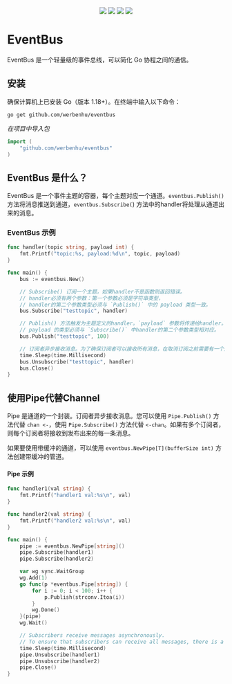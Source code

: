 <div align='center'>
<a href="https://github.com/werbenhu/eventbus/actions"><img src="https://github.com/werbenhu/eventbus/workflows/Go/badge.svg"></a>
<a href="https://coveralls.io/github/werbenhu/eventbus?branch=master"><img src="https://coveralls.io/repos/github/werbenhu/eventbus/badge.svg?branch=master"></a>   
<a href="https://github.com/werbenhu/eventbus"><img src="https://img.shields.io/github/license/mashape/apistatus.svg"></a>
<a href="https://pkg.go.dev/github.com/werbenhu/eventbus"><img src="https://pkg.go.dev/badge/github.com/werbenhu/eventbus.svg"></a>
</div>

# EventBus
EventBus 是一个轻量级的事件总线，可以简化 Go 协程之间的通信。


## 安装

确保计算机上已安装 Go（版本 1.18+）。在终端中输入以下命令：

`go get github.com/werbenhu/eventbus`

*在项目中导入包*
```go
import (
	"github.com/werbenhu/eventbus"
)
```

## EventBus 是什么？
EventBus 是一个事件主题的容器，每个主题对应一个通道。`eventbus.Publish()` 方法将消息推送到通道，`eventbus.Subscribe(`) 方法中的handler将处理从通道出来的消息。

### EventBus 示例
```go
func handler(topic string, payload int) {
	fmt.Printf("topic:%s, payload:%d\n", topic, payload)
}

func main() {
	bus := eventbus.New()

	// Subscribe() 订阅一个主题，如果handler不是函数则返回错误。
	// handler必须有两个参数：第一个参数必须是字符串类型，
	// handler的第二个参数类型必须与 `Publish()` 中的 payload 类型一致。
	bus.Subscribe("testtopic", handler)

	// Publish() 方法触发为主题定义的handler。`payload` 参数将传递给handler。
	// payload 的类型必须与 `Subscribe()` 中handler的第二个参数类型相对应。
	bus.Publish("testtopic", 100)

	// 订阅者异步接收消息。为了确保订阅者可以接收所有消息，在取消订阅之前需要有一个延迟。
	time.Sleep(time.Millisecond)
	bus.Unsubscribe("testtopic", handler)
	bus.Close()
}
```

## 使用Pipe代替Channel

Pipe 是通道的一个封装。订阅者异步接收消息。您可以使用 `Pipe.Publish()` 方法代替 `chan <-`，使用 `Pipe.Subscribe()` 方法代替 `<-chan`。如果有多个订阅者，则每个订阅者将接收到发布出来的每一条消息。

如果要使用带缓冲的通道，可以使用 `eventbus.NewPipe[T](bufferSize int)` 方法创建带缓冲的管道。

#### Pipe 示例
```go
func handler1(val string) {
	fmt.Printf("handler1 val:%s\n", val)
}

func handler2(val string) {
	fmt.Printf("handler2 val:%s\n", val)
}

func main() {
	pipe := eventbus.NewPipe[string]()
	pipe.Subscribe(handler1)
	pipe.Subscribe(handler2)

	var wg sync.WaitGroup
	wg.Add(1)
	go func(p *eventbus.Pipe[string]) {
		for i := 0; i < 100; i++ {
			p.Publish(strconv.Itoa(i))
		}
		wg.Done()
	}(pipe)
	wg.Wait()

	// Subscribers receive messages asynchronously. 
	// To ensure that subscribers can receive all messages, there is a delay before unsubscribe
	time.Sleep(time.Millisecond)
	pipe.Unsubscribe(handler1)
	pipe.Unsubscribe(handler2)
	pipe.Close()
}

```
